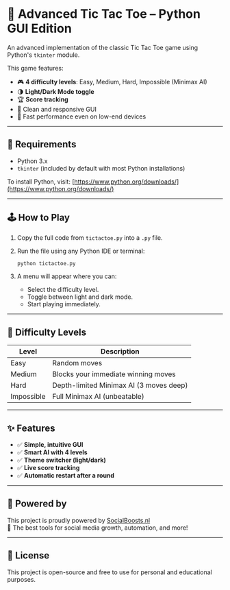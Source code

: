 # 🧠 Advanced Tic Tac Toe – Python GUI Edition

An advanced implementation of the classic Tic Tac Toe game using Python's `tkinter` module.

This game features:
- 🎮 **4 difficulty levels**: Easy, Medium, Hard, Impossible (Minimax AI)
- 🌗 **Light/Dark Mode toggle**
- 🏆 **Score tracking**
- 🎨 Clean and responsive GUI
- 🚀 Fast performance even on low-end devices

---

## 🔧 Requirements

- Python 3.x
- `tkinter` (included by default with most Python installations)

To install Python, visit: [https://www.python.org/downloads/](https://www.python.org/downloads/)

---

## 🕹️ How to Play

1. Copy the full code from `tictactoe.py` into a `.py` file.
2. Run the file using any Python IDE or terminal:
   ```bash
   python tictactoe.py
   ```

3. A menu will appear where you can:
   - Select the difficulty level.
   - Toggle between light and dark mode.
   - Start playing immediately.

---

## 🎯 Difficulty Levels

| Level       | Description                             |
|-------------|-----------------------------------------|
| Easy        | Random moves                            |
| Medium      | Blocks your immediate winning moves     |
| Hard        | Depth-limited Minimax AI (3 moves deep) |
| Impossible  | Full Minimax AI (unbeatable)            |

---

## ✨ Features

- ✅ **Simple, intuitive GUI**
- ✅ **Smart AI with 4 levels**
- ✅ **Theme switcher (light/dark)**
- ✅ **Live score tracking**
- ✅ **Automatic restart after a round**

---

## 🔗 Powered by

This project is proudly powered by [SocialBoosts.nl](https://www.socialboosts.nl/)  
🚀 The best tools for social media growth, automation, and more!

---

## 📃 License

This project is open-source and free to use for personal and educational purposes.
